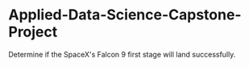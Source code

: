 # Applied-Data-Science-Capstone-Project
Determine if the SpaceX's Falcon 9 first stage will land successfully.
